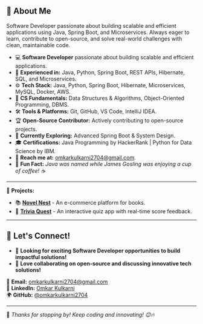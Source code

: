 ## 🌟 About Me  
Software Developer passionate about building scalable and efficient applications using Java, Spring Boot, and Microservices. Always eager to learn, contribute to open-source, and solve real-world challenges with clean, maintainable code.  

- 💻 **Software Developer** passionate about building scalable and efficient applications.  
- 🚀 **Experienced in:** Java, Python, Spring Boot, REST APIs, Hibernate, SQL, and Microservices.  
- ⚙️ **Tech Stack:** Java, Python, Spring Boot, Hibernate, Microservices, MySQL, Docker, AWS.  
- 🌟 **CS Fundamentals:** Data Structures & Algorithms, Object-Oriented Programming, DBMS.  
- 🛠️ **Tools & Platforms:** Git, GitHub, VS Code, IntelliJ IDEA.  
- 🏆 **Open-Source Contributor:** Actively contributing to open-source projects.  
- 🌱 **Currently Exploring:** Advanced Spring Boot & System Design.  
- 🎓 **Certifications:** Java Programming by HackerRank | Python for Data Science by IBM.  
- 📧 **Reach me at:** [omkarkulkarni2704@gmail.com](mailto:omkarkulkarni2704@gmail.com).  
- 🎯 **Fun Fact:** *Java was named while James Gosling was enjoying a cup of coffee! ☕*  

---

🔗 **Projects:**  
- 📚 [**Novel Nest**](https://github.com/yourusername/NovelNest) - An e-commerce platform for books.  
- 🎯 [**Trivia Quest**](https://github.com/yourusername/trivia-app) - An interactive quiz app with real-time score feedback.  

---

## 📼 Let's Connect!  
- 🌟 **Looking for exciting Software Developer opportunities to build impactful solutions!**  
- 🤝 **Love collaborating on open-source and discussing innovative tech solutions!**  

📧 **Email:** [omkarkulkarni2704@gmail.com](mailto:omkarkulkarni2704@gmail.com)  
📌 **LinkedIn:** [Omkar Kulkarni](https://www.linkedin.com/in/omkarkulkarni-dev/)  
🌍 **GitHub:** [@omkarkulkarni2704](https://github.com/omkarkulkarni2704)  

---

🌟 _Thanks for stopping by! Keep coding and innovating! 😊🔥_  












<!-- Proudly created with GPRM ( https://gprm.itsvg.in ) -->
